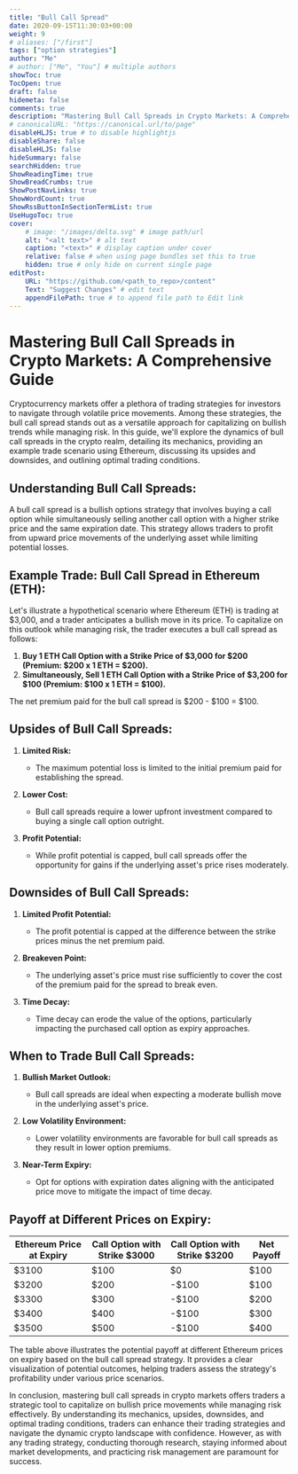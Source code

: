 ```yaml
---
title: "Bull Call Spread"
date: 2020-09-15T11:30:03+00:00
weight: 9
# aliases: ["/first"]
tags: ["option strategies"]
author: "Me"
# author: ["Me", "You"] # multiple authors
showToc: true
TocOpen: true
draft: false
hidemeta: false
comments: true
description: "Mastering Bull Call Spreads in Crypto Markets: A Comprehensive Guide"
# canonicalURL: "https://canonical.url/to/page"
disableHLJS: true # to disable highlightjs
disableShare: false
disableHLJS: false
hideSummary: false
searchHidden: true
ShowReadingTime: true
ShowBreadCrumbs: true
ShowPostNavLinks: true
ShowWordCount: true
ShowRssButtonInSectionTermList: true
UseHugoToc: true
cover:
    # image: "/images/delta.svg" # image path/url
    alt: "<alt text>" # alt text
    caption: "<text>" # display caption under cover
    relative: false # when using page bundles set this to true
    hidden: true # only hide on current single page
editPost:
    URL: "https://github.com/<path_to_repo>/content"
    Text: "Suggest Changes" # edit text
    appendFilePath: true # to append file path to Edit link
---
```


# Mastering Bull Call Spreads in Crypto Markets: A Comprehensive Guide

Cryptocurrency markets offer a plethora of trading strategies for investors to navigate through volatile price movements. Among these strategies, the bull call spread stands out as a versatile approach for capitalizing on bullish trends while managing risk. In this guide, we'll explore the dynamics of bull call spreads in the crypto realm, detailing its mechanics, providing an example trade scenario using Ethereum, discussing its upsides and downsides, and outlining optimal trading conditions.

## Understanding Bull Call Spreads:

A bull call spread is a bullish options strategy that involves buying a call option while simultaneously selling another call option with a higher strike price and the same expiration date. This strategy allows traders to profit from upward price movements of the underlying asset while limiting potential losses.

## Example Trade: Bull Call Spread in Ethereum (ETH):

Let's illustrate a hypothetical scenario where Ethereum (ETH) is trading at $3,000, and a trader anticipates a bullish move in its price. To capitalize on this outlook while managing risk, the trader executes a bull call spread as follows:

1. **Buy 1 ETH Call Option with a Strike Price of $3,000 for $200 (Premium: $200 x 1 ETH = $200).**
2. **Simultaneously, Sell 1 ETH Call Option with a Strike Price of $3,200 for $100 (Premium: $100 x 1 ETH = $100).**

The net premium paid for the bull call spread is $200 - $100 = $100.

## Upsides of Bull Call Spreads:

1. **Limited Risk:**
   - The maximum potential loss is limited to the initial premium paid for establishing the spread.

2. **Lower Cost:**
   - Bull call spreads require a lower upfront investment compared to buying a single call option outright.

3. **Profit Potential:**
   - While profit potential is capped, bull call spreads offer the opportunity for gains if the underlying asset's price rises moderately.

## Downsides of Bull Call Spreads:

1. **Limited Profit Potential:**
   - The profit potential is capped at the difference between the strike prices minus the net premium paid.

2. **Breakeven Point:**
   - The underlying asset's price must rise sufficiently to cover the cost of the premium paid for the spread to break even.

3. **Time Decay:**
   - Time decay can erode the value of the options, particularly impacting the purchased call option as expiry approaches.

## When to Trade Bull Call Spreads:

1. **Bullish Market Outlook:**
   - Bull call spreads are ideal when expecting a moderate bullish move in the underlying asset's price.

2. **Low Volatility Environment:**
   - Lower volatility environments are favorable for bull call spreads as they result in lower option premiums.

3. **Near-Term Expiry:**
   - Opt for options with expiration dates aligning with the anticipated price move to mitigate the impact of time decay.

## Payoff at Different Prices on Expiry:

| Ethereum Price at Expiry | Call Option with Strike $3000 | Call Option with Strike $3200 | Net Payoff |
|--------------------------|-------------------------------|-------------------------------|------------|
| $3100                    | $100                          | $0                            | $100       |
| $3200                    | $200                          | -$100                         | $100       |
| $3300                    | $300                          | -$100                         | $200       |
| $3400                    | $400                          | -$100                         | $300       |
| $3500                    | $500                          | -$100                         | $400       |

The table above illustrates the potential payoff at different Ethereum prices on expiry based on the bull call spread strategy. It provides a clear visualization of potential outcomes, helping traders assess the strategy's profitability under various price scenarios.

In conclusion, mastering bull call spreads in crypto markets offers traders a strategic tool to capitalize on bullish price movements while managing risk effectively. By understanding its mechanics, upsides, downsides, and optimal trading conditions, traders can enhance their trading strategies and navigate the dynamic crypto landscape with confidence. However, as with any trading strategy, conducting thorough research, staying informed about market developments, and practicing risk management are paramount for success.
